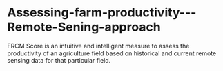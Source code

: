 # Assessing-farm-productivity---Remote-Sening-approach
FRCM Score is an intuitive and intelligent measure to assess the productivity of an agriculture field based on historical and current remote sensing data for that particular field. 
